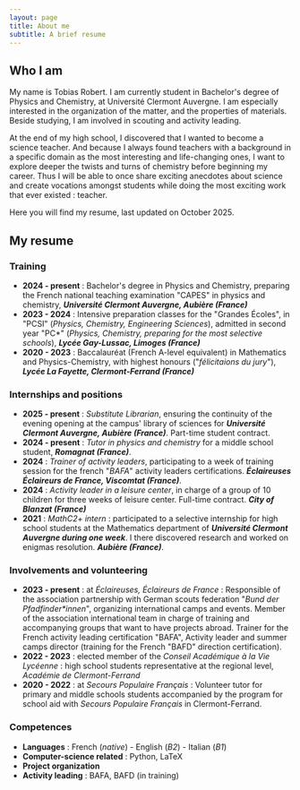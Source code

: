```yaml
---
layout: page
title: About me
subtitle: A brief resume
---
```


## Who I am

My name is Tobias Robert. I am currently student in Bachelor's degree of Physics and Chemistry, at Université Clermont Auvergne. I am especially interested in the organization of the matter, and the properties of materials. Beside studying, I am involved in scouting and activity leading.

At the end of my high school, I discovered that I wanted to become a science teacher. And because I always found teachers with a background in a specific domain as the most interesting and life-changing ones, I want to explore deeper the twists and turns of chemistry before beginning my career. Thus I will be able to once share exciting anecdotes about science and create vocations amongst students while doing the most exciting work that ever existed : teacher.

Here you will find my resume, last updated on October 2025.

## My resume

### Training

- **2024 - present** : Bachelor's degree in Physics and Chemistry, preparing the French national teaching examination "CAPES" in physics and chemistry, ***Université Clermont Auvergne, Aubière (France)***
- **2023 - 2024** : Intensive preparation classes for the "Grandes Écoles", in "PCSI" (*Physics, Chemistry, Engineering Sciences*), admitted in second year "PC\*" (*Physics, Chemistry, preparing for the most selective schools*), ***Lycée Gay-Lussac, Limoges (France)***
- **2020 - 2023** : Baccalauréat (French A-level equivalent) in Mathematics and Physics-Chemistry, with highest honours ("*félicitaions du jury*"), ***Lycée La Fayette, Clermont-Ferrand (France)***

### Internships and positions

- **2025 - present** : *Substitute Librarian*, ensuring the continuity of the evening opening at the campus' library of sciences for ***Université Clermont Auvergne, Aubière (France)***. Part-time student contract.
- **2024 - present** : *Tutor in physics and chemistry* for a middle school student, ***Romagnat (France)***.
- **2024** : *Trainer of activity leaders*, participating to a week of training session for the french "*BAFA*" activity leaders certifications. ***Éclaireuses Éclaireurs de France, Viscomtat (France)***.
- **2024** : *Activity leader in a leisure center*, in charge of a group of 10 children for three weeks of leisure center. Full-time contract. ***City of Blanzat (France)***
- **2021** : *MathC2+ intern* : participated to a selective internship for high school students at the Mathematics department of ***Université Clermont Auvergne during one week***. I there discovered research and worked on enigmas resolution. ***Aubière (France)***.

### Involvements and volunteering

- **2023 - present** : at *Éclaireuses, Éclaireurs de France* : Responsible of the association partnership with German scouts federation "*Bund der Pfadfinder\*innen*", organizing international camps and events. Member of the association international team in charge of training and accompanying groups that want to have projects abroad. Trainer for the French activity leading certification "BAFA", Activity leader and summer camps director (training for the French "BAFD" direction certification).
- **2022 - 2023** : elected member of the *Conseil Académique à la Vie Lycéenne* : high school students representative at the regional level, *Académie de Clermont-Ferrand*
- **2020 - 2022** : at *Secours Populaire Français* : Volunteer tutor for primary and middle schools students accompanied by the program for school aid with *Secours Populaire Français* in Clermont-Ferrand.

### Competences

- **Languages** : French (*native*) - English (*B2*) - Italian (*B1*)
- **Computer-science related** : Python, LaTeX
- **Project organization**
- **Activity leading** : BAFA, BAFD (in training)
